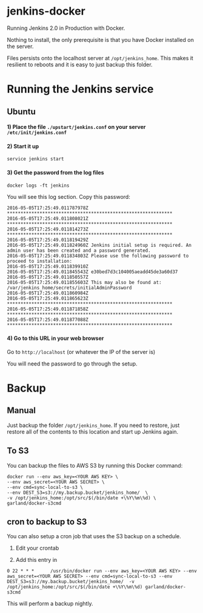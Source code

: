 # jenkins-docker
Running Jenkins 2.0 in Production with Docker.  

Nothing to install, the only prerequisite is that you have Docker installed on the server.  

Files persists onto the localhost server at `/opt/jenkins_home`.  This makes it resilient to reboots and it is easy to just backup this folder.

# Running the Jenkins service

## Ubuntu

#### 1) Place the file `./upstart/jenkins.conf` on your server `/etc/init/jenkins.conf`

#### 2) Start it up
```
service jenkins start
```
#### 3) Get the password from the log files
```
docker logs -ft jenkins
```
You will see this log section.  Copy this password:

```
2016-05-05T17:25:49.011787978Z *************************************************************
2016-05-05T17:25:49.011808021Z *************************************************************
2016-05-05T17:25:49.011814273Z *************************************************************
2016-05-05T17:25:49.011819429Z
2016-05-05T17:25:49.011824960Z Jenkins initial setup is required. An admin user has been created and a password generated.
2016-05-05T17:25:49.011834803Z Please use the following password to proceed to installation:
2016-05-05T17:25:49.011839910Z
2016-05-05T17:25:49.011845543Z e30bed7d3c104005aeadd45de3a60d37
2016-05-05T17:25:49.011850557Z
2016-05-05T17:25:49.011855603Z This may also be found at: /var/jenkins_home/secrets/initialAdminPassword
2016-05-05T17:25:49.011860984Z
2016-05-05T17:25:49.011865623Z *************************************************************
2016-05-05T17:25:49.011871858Z *************************************************************
2016-05-05T17:25:49.011877088Z *************************************************************
```

#### 4) Go to this URL in your web browser  
Go to `http://localhost` (or whatever the IP of the server is)

You will need the password to go through the setup.

# Backup

## Manual
Just backup the folder `/opt/jenkins_home`.  If you need to restore, just restore all of the contents to this location and start up Jenkins again.

## To S3
You can backup the files to AWS S3 by running this Docker command:

```
docker run --env aws_key=<YOUR AWS KEY> \
--env aws_secret=<YOUR AWS SECRET> \
--env cmd=sync-local-to-s3 \
--env DEST_S3=s3://my.backup.bucket/jenkins_home/  \
-v /opt/jenkins_home:/opt/src/$(/bin/date +\%Y\%m\%d) \ garland/docker-s3cmd
```

## cron to backup to S3
You can also setup a cron job that uses the S3 backup on a schedule.

1) Edit your crontab

2) Add this entry in
```
0 22 * * *      /usr/bin/docker run --env aws_key=<YOUR AWS KEY> --env aws_secret=<YOUR AWS SECRET> --env cmd=sync-local-to-s3 --env DEST_S3=s3://my.backup.bucket/jenkins_home/  -v /opt/jenkins_home:/opt/src/$(/bin/date +\%Y\%m\%d) garland/docker-s3cmd
```

This will perform a backup nightly.

